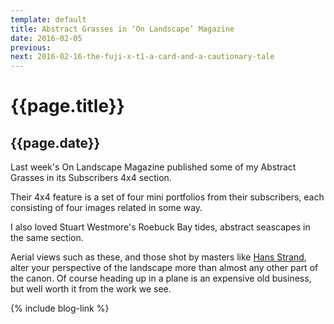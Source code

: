 ```yaml
---
template: default
title: Abstract Grasses in ‘On Landscape’ Magazine
date: 2016-02-05
previous:
next: 2016-02-16-the-fuji-x-t1-a-card-and-a-cautionary-tale
---
```


# {{page.title}}

## {{page.date}}

Last week's On Landscape Magazine published some of my Abstract Grasses in its Subscribers 4x4 section.

Their 4x4 feature is a set of four mini portfolios from their subscribers, each consisting of four images related in some way.



I also loved Stuart Westmore's Roebuck Bay tides, abstract seascapes in the same section.

Aerial views such as these, and those shot by masters like [Hans Strand](http://www.hansstrand.com/Hans_Strand/Aerials_14.html), alter your perspective of the landscape more than almost any other part of the canon. Of course heading up in a plane is an expensive old business, but well worth it from the work we see.

{% include blog-link %}
